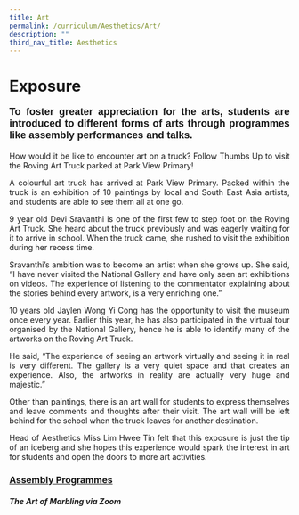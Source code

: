 ```yaml
---
title: Art
permalink: /curriculum/Aesthetics/Art/
description: ""
third_nav_title: Aesthetics
---
```

# **Exposure**

<font size="4" face="arial, sans-serif">
<p align="justify"><b>To foster greater appreciation for the arts, students are introduced to different forms of arts through programmes like assembly performances and talks.</b></p></font>

<p align="justify">How would it be like to encounter art on a truck? Follow Thumbs Up to visit the Roving Art Truck parked at Park View Primary!</p>

<p align="justify">A colourful art truck has arrived at Park View Primary. Packed within the truck is an exhibition of 10 paintings by local and South East Asia artists, and students are able to see them all at one go. </p>

<p align="justify">9 year old Devi Sravanthi is one of the first few to step foot on the Roving Art Truck. She heard about the truck previously and was eagerly waiting for it to arrive in school. When the truck came, she rushed to visit the exhibition during her recess time. </p>

<p  align="justify">Sravanthi’s ambition was to become an artist when she grows up. She said, “I have never visited the National Gallery and have only seen art exhibitions on videos. The experience of listening to the commentator explaining about the stories behind every artwork, is a very enriching one.”</p>

<p  align="justify">10 years old Jaylen Wong Yi Cong has the opportunity to visit the museum once every year. Earlier this year, he has also participated in the virtual tour organised by the National Gallery, hence he is able to identify many of the artworks on the Roving Art Truck.</p>

<p  align="justify">He said, “The experience of seeing an artwork virtually and seeing it in real is very different. The gallery is a very quiet space and that creates an experience. Also, the artworks in reality are actually very huge and majestic.”</p>

<p  align="justify">Other than paintings, there is an art wall for students to express themselves and leave comments and thoughts after their visit. The art wall will be left behind for the school when the truck leaves for another destination.</p>

<p  align="justify">Head of Aesthetics Miss Lim Hwee Tin felt that this exposure is just the tip of an iceberg and she hopes this experience would spark the interest in art for students and open the doors to more art activities.</p>

### <u>Assembly Programmes</u>
#### <i>The Art of Marbling via Zoom</i>